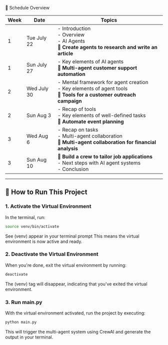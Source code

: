 📅 Schedule Overview

| Week | Date        | Topics                                                                                                                  |
| ---- | ----------- | ----------------------------------------------------------------------------------------------------------------------- |
| 1    | Tue July 22 | - Introduction<br>- Overview<br>- AI Agents<br>🔴 **Create agents to research and write an article**                    |
| 1    | Sun July 27 | - Key elements of AI agents<br>🔴 **Multi-agent customer support automation**                                           |
| 2    | Wed July 30 | - Mental framework for agent creation<br>- Key elements of agent tools<br>🔴 **Tools for a customer outreach campaign** |
| 2    | Sun Aug 3   | - Recap of tools<br>- Key elements of well-defined tasks<br>🔴 **Automate event planning**                              |
| 3    | Wed Aug 6   | - Recap on tasks<br>- Multi-agent collaboration<br>🔴 **Multi-agent collaboration for financial analysis**              |
| 3    | Sun Aug 10  | 🔴 **Build a crew to tailor job applications**<br>- Next steps with AI agent systems<br>- Conclusion                    |

---

## 🧪 How to Run This Project

### 1. Activate the Virtual Environment

In the terminal, run:

```bash
source venv/bin/activate
```

See (venv) appear in your terminal prompt
This means the virtual environment is now active and ready.

### 2. Deactivate the Virtual Environment

When you're done, exit the virtual environment by running:

```bash
deactivate
```

The (venv) tag will disappear, indicating that you've exited the virtual environment.

### 3. Run main.py

With the virtual environment activated, run the project by executing:

```bash
python main.py
```

This will trigger the multi-agent system using CrewAI and generate the output in your terminal.
